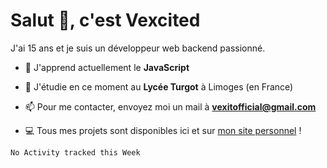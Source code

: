 # Salut 👋, c'est Vexcited
J'ai 15 ans et je suis un développeur web backend passionné.

- 🔭 J'apprend actuellement le **JavaScript**

- 🌱 J'étudie en ce moment au **Lycée Turgot** à Limoges (en France)

- 📫 Pour me contacter, envoyez moi un mail à <a href="mailto:vexitofficial@gmail.com">**vexitofficial@gmail.com**</a>

- 💻 Tous mes projets sont disponibles ici et sur <a href="https://www.vexcited.me">mon site personnel</a> !

<!--START_SECTION:waka-->
```text
No Activity tracked this Week
```
<!--END_SECTION:waka-->
